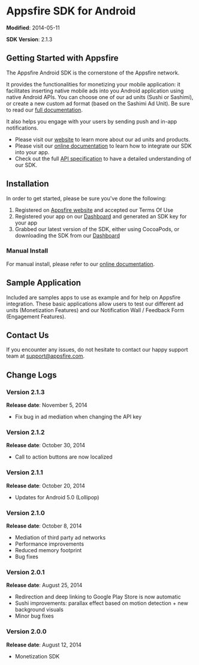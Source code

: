 Appsfire SDK for Android
========================

**Modified**: 2014-05-11

**SDK Version**: 2.1.3

## Getting Started with Appsfire
The Appsfire Android SDK is the cornerstone of the Appsfire network.

It provides the functionalities for monetizing your mobile application: it facilitates inserting native mobile ads into you Android application using native Android APIs. You can choose one of our ad units (Sushi or Sashimi), or create a new custom ad format (based on the Sashimi Ad Unit). Be sure to read our [full documentation](http://docs.appsfire.com/sdk/android/integration-reference/Introduction).

It also helps you engage with your users by sending push and in-app notifications.

- Please visit our [website](http://appsfire.com) to learn more about our ad units and products.
- Please visit our [online documentation](http://docs.appsfire.com/sdk/android/integration-reference/Introduction) to learn how to integrate our SDK into your app.
- Check out the full [API specification](http://docs.appsfire.com/sdk/android/api-reference/) to have a detailed understanding of our SDK.

## Installation

In order to get started, please be sure you've done the following:

1. Registered on [Appsfire website](http://www.appsfire.com/) and accepted our Terms Of Use
2. Registered your app on our [Dashboard](http://dashboard.appsfire.com/) and generated an SDK key for your app
3. Grabbed our latest version of the SDK, either using CocoaPods, or downloading the SDK from our [Dashboard](http://dashboard.appsfire.com/app/doc)

### Manual Install

For manual install, please refer to our [online documentation](http://docs.appsfire.com/sdk/android/integration-reference/).

## Sample Application
Included are samples apps to use as example and for help on Appsfire integration. These basic applications allow users to test our different ad units (Monetization Features) and our Notification Wall / Feedback Form (Engagement Features).

## Contact Us
If you encounter any issues, do not hesitate to contact our happy support team at support@appsfire.com.

## Change Logs

### Version 2.1.3
**Release date**: November 5, 2014

- Fix bug in ad mediation when changing the API key

### Version 2.1.2
**Release date**: October 30, 2014

- Call to action buttons are now localized

### Version 2.1.1
**Release date**: October 20, 2014

- Updates for Android 5.0 (Lollipop)

### Version 2.1.0
**Release date**: October 8, 2014

- Mediation of third party ad networks
- Performance improvements
- Reduced memory footprint
- Bug fixes

### Version 2.0.1
**Release date**: August 25, 2014

- Redirection and deep linking to Google Play Store is now automatic
- Sushi improvements: parallax effect based on motion detection + new background visuals
- Minor bug fixes

### Version 2.0.0
**Release date**: August 12, 2014

- Monetization SDK
